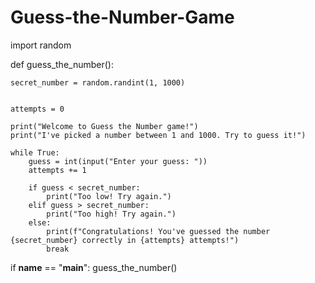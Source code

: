# Guess-the-Number-Game
import random

def guess_the_number():
   
    secret_number = random.randint(1, 1000)
    
    
    attempts = 0
    
    print("Welcome to Guess the Number game!")
    print("I've picked a number between 1 and 1000. Try to guess it!")
    
    while True:
        guess = int(input("Enter your guess: "))
        attempts += 1
        
        if guess < secret_number:
            print("Too low! Try again.")
        elif guess > secret_number:
            print("Too high! Try again.")
        else:
            print(f"Congratulations! You've guessed the number {secret_number} correctly in {attempts} attempts!")
            break

if __name__ == "__main__":
    guess_the_number()
